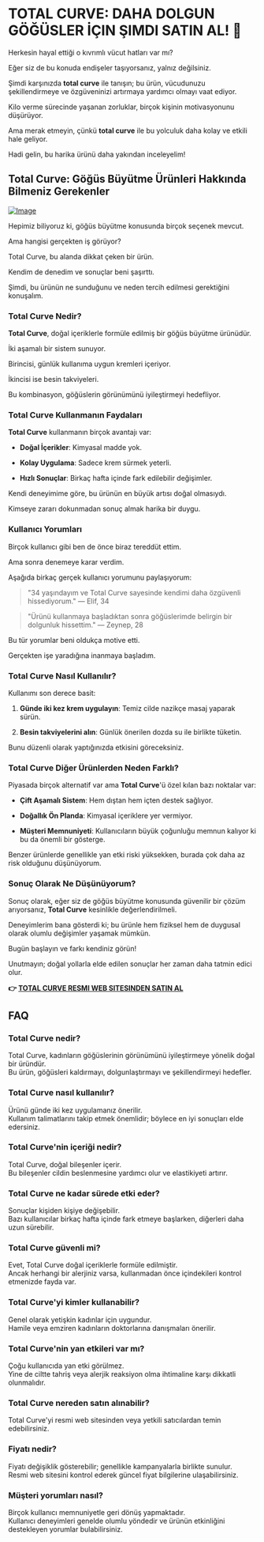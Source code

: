 # TOTAL CURVE: DAHA DOLGUN GÖĞÜSLER İÇIN ŞIMDI SATIN AL! 🌟

Herkesin hayal ettiği o kıvrımlı vücut hatları var mı? 

Eğer siz de bu konuda endişeler taşıyorsanız, yalnız değilsiniz. 

Şimdi karşınızda **total curve** ile tanışın; bu ürün, vücudunuzu şekillendirmeye ve özgüveninizi artırmaya yardımcı olmayı vaat ediyor. 

Kilo verme sürecinde yaşanan zorluklar, birçok kişinin motivasyonunu düşürüyor. 

Ama merak etmeyin, çünkü **total curve** ile bu yolculuk daha kolay ve etkili hale geliyor. 

Hadi gelin, bu harika ürünü daha yakından inceleyelim!

## Total Curve: Göğüs Büyütme Ürünleri Hakkında Bilmeniz Gerekenler

[![Image](https://www2.sellhealth.com/97/totalcurve_logo_500px120px.jpg)](https://gchaffi.com/Opiy6Z4Q)

Hepimiz biliyoruz ki, göğüs büyütme konusunda birçok seçenek mevcut. 

Ama hangisi gerçekten iş görüyor? 

Total Curve, bu alanda dikkat çeken bir ürün. 

Kendim de denedim ve sonuçlar beni şaşırttı. 

Şimdi, bu ürünün ne sunduğunu ve neden tercih edilmesi gerektiğini konuşalım.

### Total Curve Nedir?

**Total Curve**, doğal içeriklerle formüle edilmiş bir göğüs büyütme ürünüdür. 

İki aşamalı bir sistem sunuyor. 

Birincisi, günlük kullanıma uygun kremleri içeriyor. 

İkincisi ise besin takviyeleri.

Bu kombinasyon, göğüslerin görünümünü iyileştirmeyi hedefliyor.

### Total Curve Kullanmanın Faydaları

**Total Curve** kullanmanın birçok avantajı var:

- **Doğal İçerikler**: Kimyasal madde yok.
  
- **Kolay Uygulama**: Sadece krem sürmek yeterli.
  
- **Hızlı Sonuçlar**: Birkaç hafta içinde fark edilebilir değişimler.

Kendi deneyimime göre, bu ürünün en büyük artısı doğal olmasıydı. 

Kimseye zararı dokunmadan sonuç almak harika bir duygu.

### Kullanıcı Yorumları

Birçok kullanıcı gibi ben de önce biraz tereddüt ettim. 

Ama sonra denemeye karar verdim. 

Aşağıda birkaç gerçek kullanıcı yorumunu paylaşıyorum:

> "34 yaşındayım ve Total Curve sayesinde kendimi daha özgüvenli hissediyorum." 
> — Elif, 34

> "Ürünü kullanmaya başladıktan sonra göğüslerimde belirgin bir dolgunluk hissettim." 
> — Zeynep, 28

Bu tür yorumlar beni oldukça motive etti. 

Gerçekten işe yaradığına inanmaya başladım.

### Total Curve Nasıl Kullanılır?

Kullanımı son derece basit:

1. **Günde iki kez krem uygulayın**: Temiz cilde nazikçe masaj yaparak sürün.
   
2. **Besin takviyelerini alın**: Günlük önerilen dozda su ile birlikte tüketin.

Bunu düzenli olarak yaptığınızda etkisini göreceksiniz.

### Total Curve Diğer Ürünlerden Neden Farklı?

Piyasada birçok alternatif var ama **Total Curve**'ü özel kılan bazı noktalar var:

- **Çift Aşamalı Sistem**: Hem dıştan hem içten destek sağlıyor.
  
- **Doğallık Ön Planda**: Kimyasal içeriklere yer vermiyor.
  
- **Müşteri Memnuniyeti**: Kullanıcıların büyük çoğunluğu memnun kalıyor ki bu da önemli bir gösterge.

Benzer ürünlerde genellikle yan etki riski yüksekken, burada çok daha az risk olduğunu düşünüyorum.

### Sonuç Olarak Ne Düşünüyorum?

Sonuç olarak, eğer siz de göğüs büyütme konusunda güvenilir bir çözüm arıyorsanız, **Total Curve** kesinlikle değerlendirilmeli. 

Deneyimlerim bana gösterdi ki; bu ürünle hem fiziksel hem de duygusal olarak olumlu değişimler yaşamak mümkün.

Bugün başlayın ve farkı kendiniz görün!

Unutmayın; doğal yollarla elde edilen sonuçlar her zaman daha tatmin edici olur.



**👉 [TOTAL CURVE RESMI WEB SITESINDEN SATIN AL](https://gchaffi.com/Opiy6Z4Q)**

## FAQ

### Total Curve nedir?  
Total Curve, kadınların göğüslerinin görünümünü iyileştirmeye yönelik doğal bir üründür.  
Bu ürün, göğüsleri kaldırmayı, dolgunlaştırmayı ve şekillendirmeyi hedefler.

### Total Curve nasıl kullanılır?  
Ürünü günde iki kez uygulamanız önerilir.  
Kullanım talimatlarını takip etmek önemlidir; böylece en iyi sonuçları elde edersiniz.

### Total Curve'nin içeriği nedir?  
Total Curve, doğal bileşenler içerir.  
Bu bileşenler cildin beslenmesine yardımcı olur ve elastikiyeti artırır.

### Total Curve ne kadar sürede etki eder?  
Sonuçlar kişiden kişiye değişebilir.  
Bazı kullanıcılar birkaç hafta içinde fark etmeye başlarken, diğerleri daha uzun sürebilir.

### Total Curve güvenli mi?  
Evet, Total Curve doğal içeriklerle formüle edilmiştir.  
Ancak herhangi bir alerjiniz varsa, kullanmadan önce içindekileri kontrol etmenizde fayda var.

### Total Curve'yi kimler kullanabilir?  
Genel olarak yetişkin kadınlar için uygundur.  
Hamile veya emziren kadınların doktorlarına danışmaları önerilir.

### Total Curve'nin yan etkileri var mı?  
Çoğu kullanıcıda yan etki görülmez.  
Yine de ciltte tahriş veya alerjik reaksiyon olma ihtimaline karşı dikkatli olunmalıdır.

### Total Curve nereden satın alınabilir?  
Total Curve'yi resmi web sitesinden veya yetkili satıcılardan temin edebilirsiniz.  

### Fiyatı nedir?  
Fiyatı değişiklik gösterebilir; genellikle kampanyalarla birlikte sunulur.   
Resmi web sitesini kontrol ederek güncel fiyat bilgilerine ulaşabilirsiniz.

### Müşteri yorumları nasıl?  
Birçok kullanıcı memnuniyetle geri dönüş yapmaktadır.   
Kullanıcı deneyimleri genelde olumlu yöndedir ve ürünün etkinliğini destekleyen yorumlar bulabilirsiniz.